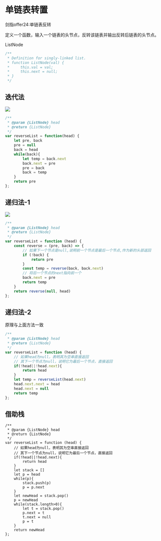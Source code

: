 # 单链表转置

<company value="百度,字节,美团"></company>
<leetcode href="https://leetcode-cn.com/problems/fan-zhuan-lian-biao-lcof/">剑指offer24:单链表反转</leetcode>


定义一个函数，输入一个链表的头节点，反转该链表并输出反转后链表的头节点。

ListNode
```js
/**
 * Definition for singly-linked list.
 * function ListNode(val) {
 *     this.val = val;
 *     this.next = null;
 * }
 */
```
## 迭代法

![](https://pic.leetcode-cn.com/9ce26a709147ad9ce6152d604efc1cc19a33dc5d467ed2aae5bc68463fdd2888.gif)
```js
/**
 * @param {ListNode} head
 * @return {ListNode}
 */
var reverseList = function(head) {
    let pre, back
    pre = null
    back = head
    while(back){
        let temp = back.next
        back.next = pre
        pre = back
        back = temp
    }
    return pre
};
```

## 递归法-1

![](https://pic.leetcode-cn.com/8951bc3b8b7eb4da2a46063c1bb96932e7a69910c0a93d973bd8aa5517e59fc8.gif)
```js
/**
 * @param {ListNode} head
 * @return {ListNode}
 */
var reverseList = function (head) {
    const reverse = (pre, back) => {
        // 如果下一个节点是null,说明前一个节点是最后一个节点,作为新的头部返回
        if (!back) {
            return pre
        }
        const temp = reverse(back, back.next)
        // 将后一个节点的next指向前一个
        back.next = pre
        return temp
    }
    return reverse(null, head)
};
```

## 递归法-2
原理与上面方法一致

```js
/**
 * @param {ListNode} head
 * @return {ListNode}
 */
var reverseList = function (head) {
    // 如果head为null，表明其为空串直接返回
    // 其下一个节点为null，说明它为最后一个节点，直接返回
    if(!head||!head.next){
        return head
    }
    let temp = reverseList(head.next)
    head.next.next = head
    head.next = null
    return temp
};
```

## 借助栈
```JS
/**
 * @param {ListNode} head
 * @return {ListNode}
 */
var reverseList = function (head) {
    // 如果head为null，表明其为空串直接返回
    // 其下一个节点为null，说明它为最后一个节点，直接返回
    if(!head||!head.next){
        return head
    }
    let stack = []
    let p = head
    while(p){
        stack.push(p)
        p = p.next
    }
    let newHead = stack.pop()
    p = newHead
    while(stack.length>0){
        let t = stack.pop()
        p.next = t
        t.next = null
        p = t
    }
    return newHead
};
```

<comment/>
<tongji/>